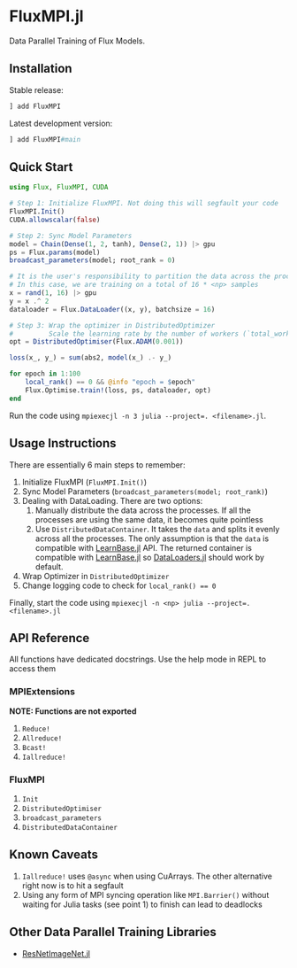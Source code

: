 # FluxMPI.jl

Data Parallel Training of Flux Models.

## Installation

Stable release:

```julia
] add FluxMPI
```

Latest development version:

```julia
] add FluxMPI#main
```

## Quick Start

```julia
using Flux, FluxMPI, CUDA

# Step 1: Initialize FluxMPI. Not doing this will segfault your code
FluxMPI.Init()
CUDA.allowscalar(false)

# Step 2: Sync Model Parameters
model = Chain(Dense(1, 2, tanh), Dense(2, 1)) |> gpu
ps = Flux.params(model)
broadcast_parameters(model; root_rank = 0)

# It is the user's responsibility to partition the data across the processes
# In this case, we are training on a total of 16 * <np> samples
x = rand(1, 16) |> gpu
y = x .^ 2
dataloader = Flux.DataLoader((x, y), batchsize = 16)

# Step 3: Wrap the optimizer in DistributedOptimizer
#         Scale the learning rate by the number of workers (`total_workers()`).
opt = DistributedOptimiser(Flux.ADAM(0.001))

loss(x_, y_) = sum(abs2, model(x_) .- y_)

for epoch in 1:100
    local_rank() == 0 && @info "epoch = $epoch"
    Flux.Optimise.train!(loss, ps, dataloader, opt)
end
```

Run the code using `mpiexecjl -n 3 julia --project=. <filename>.jl`.

## Usage Instructions

There are essentially 6 main steps to remember:

1. Initialize FluxMPI (`FluxMPI.Init()`)
2. Sync Model Parameters (`broadcast_parameters(model; root_rank)`)
3. Dealing with DataLoading. There are two options:
   1. Manually distribute the data across the processes. If all the processes are using the same data, it becomes quite pointless
   2. Use `DistributedDataContainer`. It takes the `data` and splits it evenly across all the processes. The only assumption is that the `data` is compatible with [LearnBase.jl](https://github.com/JuliaML/LearnBase.jl) API. The returned container is compatible with [LearnBase.jl](https://github.com/JuliaML/LearnBase.jl) so [DataLoaders.jl](https://lorenzoh.github.io/DataLoaders.jl/dev/) should work by default.
4. Wrap Optimizer in `DistributedOptimizer`
5. Change logging code to check for `local_rank() == 0`

Finally, start the code using `mpiexecjl -n <np> julia --project=. <filename>.jl`

## API Reference

All functions have dedicated docstrings. Use the help mode in REPL to access them

### MPIExtensions

**NOTE: Functions are not exported**

1. `Reduce!`
2. `Allreduce!`
3. `Bcast!`
4. `Iallreduce!`

### FluxMPI

1. `Init`
2. `DistributedOptimiser`
3. `broadcast_parameters`
4. `DistributedDataContainer`

## Known Caveats

1. `Iallreduce!` uses `@async` when using CuArrays. The other alternative right now is to hit a segfault
2. Using any form of MPI syncing operation like `MPI.Barrier()` without waiting for Julia tasks (see point 1) to finish can lead to deadlocks

## Other Data Parallel Training Libraries

* [ResNetImageNet.jl](`https://github.com/DhairyaLGandhi/ResNetImageNet.jl`)

